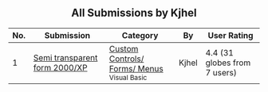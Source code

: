 ﻿<div align="center">

## All Submissions by Kjhel

</div>

No.  | Submission | Category | By   | User Rating
---- | ---------- | -------- | ---- | -----------
1 | [Semi transparent form 2000/XP<br />](https://github.com/Planet-Source-Code/kjhel-semi-transparent-form-2000-xp__1-67024) | [Custom Controls/ Forms/  Menus<br /><sup>Visual Basic</sup>](../ByCategory/custom-controls-forms-menus__1-4.md) | Kjhel | 4.4 (31 globes from 7 users)
